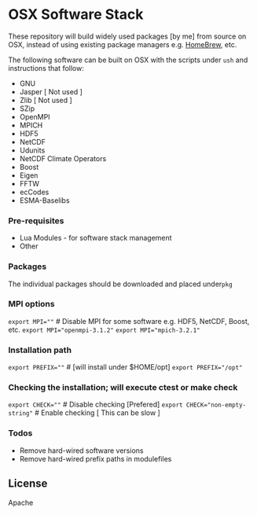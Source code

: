 # OSX Software Stack

These repository will build widely used packages [by me] from source on OSX, instead of using existing package managers e.g. [HomeBrew](https://brew.sh/), etc.

The following software can be built on OSX with the scripts under `ush` and instructions that follow:
* GNU
* Jasper [ Not used ]
* Zlib [ Not used ]
* SZip
* OpenMPI
* MPICH
* HDF5
* NetCDF
* Udunits
* NetCDF Climate Operators
* Boost
* Eigen
* FFTW
* ecCodes
* ESMA-Baselibs

### Pre-requisites
* Lua Modules - for software stack management
* Other

### Packages
The individual packages should be downloaded and placed under`pkg`

### MPI options
`export MPI=""` # Disable MPI for some software e.g. HDF5, NetCDF, Boost, etc.
`export MPI="openmpi-3.1.2"`
`export MPI="mpich-3.2.1"`

### Installation path
`export PREFIX=""` # [will install under $HOME/opt]
`export PREFIX="/opt"`

### Checking the installation; will execute ctest or make check
`export CHECK=""` # Disable checking [Prefered]
`export CHECK="non-empty-string"` # Enable checking [ This can be slow ]

### Todos

 - Remove hard-wired software versions
 - Remove hard-wired prefix paths in modulefiles

License
----
Apache
